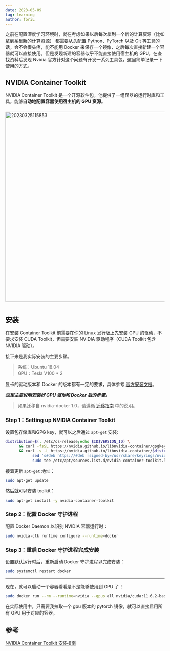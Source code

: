 ```yaml
---
date: 2023-05-09
tag: learning
author: foriL
---
```

之前在配置深度学习环境时，就在考虑如果以后每次拿到一个新的计算资源（比如拿到系里新的计算资源）
都需要从头配置 Python、PyTorch 以及 Git 等工具的话，会不会很头疼，能不能用 Docker 来保存一个镜像，之后每次直接新建一个容器就可以直接使用。但是发现新建的容器似乎不能直接使用宿主机的 GPU，在查找资料后发现 Nvidia 官方针对这个问题有开发一系列工具包，这里简单记录一下使用的方式。

## NVIDIA Container Toolkit
NVIDIA Container Toolkit 是一个开源软件包，他提供了一组容器的运行时库和工具，能够**自动地配置容器使用宿主机的 GPU 资源**。

 <img alt="20230325115853" src="https://img.foril.fun/20230325115853.png" width=600px style="displat: block; margin:10px auto"/>

## 安装
在安装 Container Toolkit 前需要在你的 Linux 发行版上先安装 GPU 的驱动，不要求安装 CUDA Toolkit，但需要安装 NVIDIA 驱动程序（CUDA Toolkit 包含 NVIDIA 驱动）。

接下来是我实际安装的主要步骤。

> 系统：Ubuntu 18.04  
> GPU：Tesla V100 * 2

显卡的驱动版本和 Docker 的版本都有一定的要求，具体参考  [官方安装文档](https://docs.nvidia.com/datacenter/cloud-native/container-toolkit/install-guide.html#installation-guide)。  

***这里主要说明安装好 GPU 驱动和 Docker 后的步骤。***

> 如果迁移自 nvidia-docker 1.0，请遵循 [迁移指南](https://docs.nvidia.com/datacenter/cloud-native/container-toolkit/migrating-from-1.0.html#migration-1-0) 中的说明。

### Step 1：Setting up NVIDIA Container Toolkit
设置包存储库和GPG key，就可以之后通过 `apt-get` 安装:
```sh
distribution=$(. /etc/os-release;echo $ID$VERSION_ID) \
      && curl -fsSL https://nvidia.github.io/libnvidia-container/gpgkey | sudo gpg --dearmor -o /usr/share/keyrings/nvidia-container-toolkit-keyring.gpg \
      && curl -s -L https://nvidia.github.io/libnvidia-container/$distribution/libnvidia-container.list | \
            sed 's#deb https://#deb [signed-by=/usr/share/keyrings/nvidia-container-toolkit-keyring.gpg] https://#g' | \
            sudo tee /etc/apt/sources.list.d/nvidia-container-toolkit.list
```
接着更新 `apt-get` 地址：
```sh
sudo apt-get update
```
然后就可以安装 toolkit：
```sh
sudo apt-get install -y nvidia-container-toolkit
```
### Step 2：配置 Docker 守护进程
配置 Docker Daemon 以识别 NVIDIA 容器运行时：
```sh
sudo nvidia-ctk runtime configure --runtime=docker
```
### Step 3：重启 Docker 守护进程完成安装
设置默认运行时后，重新启动 Docker 守护进程以完成安装：
```sh
sudo systemctl restart docker
```

***

现在，就可以启动一个容器看看是不是能够使用到 GPU 了！
```sh
sudo docker run --rm --runtime=nvidia --gpus all nvidia/cuda:11.6.2-base-ubuntu20.04 nvidia-smi
```
在实际使用中，只需要我拉取一个 gpu 版本的 pytorch 镜像，就可以直接启用所有 GPU 用于对应的容器。

## 参考
[NVIDIA Container Toolkit 安装指南](https://docs.nvidia.com/datacenter/cloud-native/container-toolkit/install-guide.html#install-guide)
